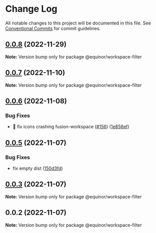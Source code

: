 # Change Log

All notable changes to this project will be documented in this file.
See [Conventional Commits](https://conventionalcommits.org) for commit guidelines.

## [0.0.8](https://github.com/equinor/fusion-workspace/compare/@equinor/workspace-filter@0.0.7...@equinor/workspace-filter@0.0.8) (2022-11-29)

**Note:** Version bump only for package @equinor/workspace-filter

## [0.0.7](https://github.com/equinor/fusion-workspace/compare/@equinor/workspace-filter@0.0.6...@equinor/workspace-filter@0.0.7) (2022-11-10)

**Note:** Version bump only for package @equinor/workspace-filter

## [0.0.6](https://github.com/equinor/fusion-workspace/compare/@equinor/workspace-filter@0.0.5...@equinor/workspace-filter@0.0.6) (2022-11-08)

### Bug Fixes

-   :bug: fix icons crashing fusion-workspace ([#156](https://github.com/equinor/fusion-workspace/issues/156)) ([1e856ef](https://github.com/equinor/fusion-workspace/commit/1e856efabad89c791864f5b389163469e3e3b7f5))

## [0.0.5](https://github.com/equinor/fusion-workspace/compare/@equinor/workspace-filter@0.0.3...@equinor/workspace-filter@0.0.5) (2022-11-07)

### Bug Fixes

-   fix empty dist ([150d3fd](https://github.com/equinor/fusion-workspace/commit/150d3fd028e9995b10885a396849e13a1262b6b2))

## [0.0.3](https://github.com/equinor/fusion-workspace/compare/@equinor/workspace-filter@0.0.2...@equinor/workspace-filter@0.0.3) (2022-11-07)

**Note:** Version bump only for package @equinor/workspace-filter

## 0.0.2 (2022-11-07)

**Note:** Version bump only for package @equinor/workspace-filter
